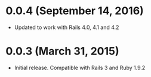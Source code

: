 
# 0.0.4 (September 14, 2016)

* Updated to work with Rails 4.0, 4.1 and 4.2

# 0.0.3 (March 31, 2015)

* Initial release. Compatible with Rails 3 and Ruby 1.9.2

